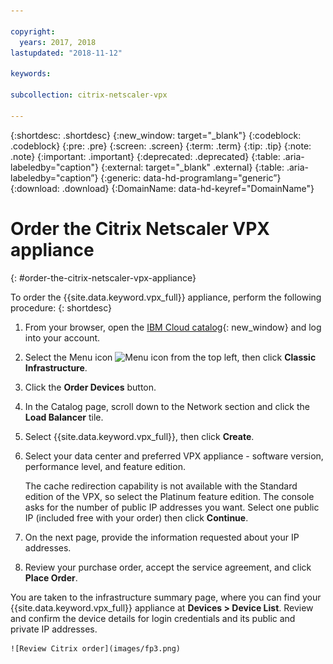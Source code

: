 ```yaml
---

copyright:
  years: 2017, 2018
lastupdated: "2018-11-12"

keywords:

subcollection: citrix-netscaler-vpx

---
```


{:shortdesc: .shortdesc} 
{:new_window: target="_blank"} 
{:codeblock: .codeblock}
{:pre: .pre} 
{:screen: .screen}
{:term: .term}
{:tip: .tip}
{:note: .note}
{:important: .important}
{:deprecated: .deprecated}
{:table: .aria-labeledby="caption"}
{:external: target="_blank" .external}
{:table: .aria-labeledby="caption”}
{:generic: data-hd-programlang="generic”}
{:download: .download}
{:DomainName: data-hd-keyref="DomainName"}

# Order the Citrix Netscaler VPX appliance
{: #order-the-citrix-netscaler-vpx-appliance}

To order the {{site.data.keyword.vpx_full}} appliance, perform the following procedure:
{: shortdesc}

1. From your browser, open the [IBM Cloud catalog](https://cloud.ibm.com){: new_window} and log into your account.
2. Select the Menu icon ![Menu icon](../icons/icon_hamburger.svg) from the top left, then click **Classic Infrastructure**.
3. Click the **Order Devices** button.
4. In the Catalog page, scroll down to the Network section and click the **Load Balancer** tile.
5. Select {{site.data.keyword.vpx_full}}, then click **Create**.
6. Select your data center and preferred VPX appliance - software version, performance level, and feature edition.

   The cache redirection capability is not available with the Standard edition of the VPX, so select the Platinum feature edition. The console asks for the number of public IP addresses you want. Select one public IP (included free with your order) then click **Continue**.

7. On the next page, provide the information requested about your IP addresses.
8. Review your purchase order, accept the service agreement, and click **Place Order**.

You are taken to the infrastructure summary page, where you can find your {{site.data.keyword.vpx_full}} appliance at **Devices > Device List**. Review and confirm the device details for login credentials and its public and private IP addresses.

    ![Review Citrix order](images/fp3.png)
